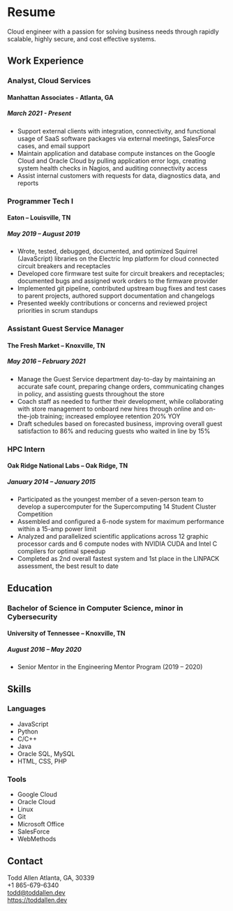 # Resume  

Cloud engineer with a passion for solving business needs through rapidly scalable, highly secure, and cost effective systems.

## Work Experience

### Analyst, Cloud Services

#### Manhattan Associates - Atlanta, GA

##### March 2021 - Present

*	Support external clients with integration, connectivity, and functional usage of SaaS software packages via external meetings, SalesForce cases, and email support
*	Maintain application and database compute instances on the Google Cloud and Oracle Cloud by pulling application error logs, creating system health checks in Nagios, and auditing connectivity access
*   Assist internal customers with requests for data, diagnostics data, and reports

### Programmer Tech I

#### Eaton – Louisville, TN

##### May 2019 – August 2019

*	Wrote, tested, debugged, documented, and optimized Squirrel (JavaScript) libraries on the Electric Imp platform for cloud connected circuit breakers and receptacles
*	Developed core firmware test suite for circuit breakers and receptacles; documented bugs and assigned work orders to the firmware provider
*	Implemented git pipeline, contributed upstream bug fixes and test cases to parent projects, authored support documentation and changelogs
*	Presented weekly contributions or concerns and reviewed project priorities in scrum standups

### Assistant Guest Service Manager

#### The Fresh Market – Knoxville, TN

##### May 2016 – February 2021
*	Manage the Guest Service department day-to-day by maintaining an accurate safe count, preparing change orders, communicating changes in policy, and assisting guests throughout the store
*	Coach staff as needed to further their development, while collaborating with store management to onboard new hires through online and on-the-job training; increased employee retention 20% YOY
*	Draft schedules based on forecasted business, improving overall guest satisfaction to 86% and reducing guests who waited in line by 15%

### HPC Intern

#### Oak Ridge National Labs – Oak Ridge, TN

##### January 2014 – January 2015
*	Participated as the youngest member of a seven-person team to develop a supercomputer for the Supercomputing 14 Student Cluster Competition
*	Assembled and configured a 6-node system for maximum performance within a 15-amp power limit
*	Analyzed and parallelized scientific applications across 12 graphic processor cards and 6 compute nodes with NVIDIA CUDA and Intel C compilers for optimal speedup
*	Completed as 2nd overall fastest system and 1st place in the LINPACK assessment, the best result to date

## Education

### Bachelor of Science in Computer Science, minor in Cybersecurity

#### University of Tennessee – Knoxville, TN

##### August 2016 – May 2020
*	Senior Mentor in the Engineering Mentor Program (2019 – 2020)

## Skills
 
### Languages
*	JavaScript
*	Python
*	C/C++
*	Java
*	Oracle SQL, MySQL
*	HTML, CSS, PHP

### Tools
*	Google Cloud
*	Oracle Cloud
*	Linux
*	Git
*	Microsoft Office
*	SalesForce
*	WebMethods

## Contact

Todd Allen
Atlanta, GA, 30339      
+1 865-679-6340      
todd@toddallen.dev      
https://toddallen.dev   